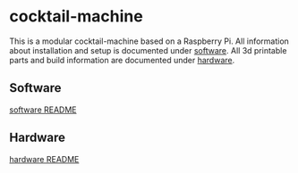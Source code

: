 # cocktail-machine
This is a modular cocktail-machine based on a Raspberry Pi.
All information about installation and setup is documented under [software](#software).
All 3d printable parts and build information are documented under [hardware](#hardware).

## Software
[software README](software/README.md)

## Hardware
[hardware README](hardware/README.md)